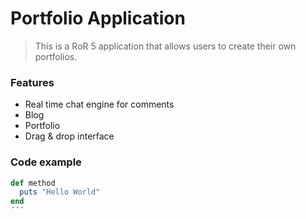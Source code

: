 # Portfolio Application

> This is a RoR 5 application that allows users to create their own portfolios.

### Features

- Real time chat engine for comments
- Blog 
- Portfolio 
- Drag & drop interface

### Code example

```ruby
def method
  puts "Hello World"
end
´´´